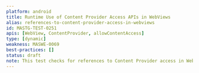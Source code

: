 ```yaml
---
platform: android
title: Runtime Use of Content Provider Access APIs in WebViews
alias: references-to-content-provider-access-in-webviews
id: MASTG-TEST-0251
apis: [WebView, ContentProvider, allowContentAccess]
type: [dynamic]
weakness: MASWE-0069
best-practices: []
status: draft
note: This test checks for references to Content Provider access in WebViews which is enabled by default and can be disabled using the `setAllowContentAccess` method in the `WebSettings` class. If improperly configured, this can introduce security risks such as unauthorized file access and data exfiltration.
---
```

